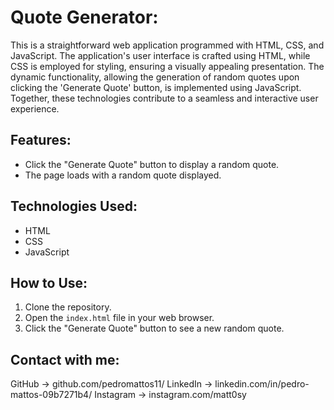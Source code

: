 # Quote Generator:

This is a straightforward web application programmed with HTML, CSS, and JavaScript. The application's user interface is crafted using HTML, while CSS is employed for styling, ensuring a visually appealing presentation. The dynamic functionality, allowing the generation of random quotes upon clicking the 'Generate Quote' button, is implemented using JavaScript. Together, these technologies contribute to a seamless and interactive user experience.

## Features:

- Click the "Generate Quote" button to display a random quote.
- The page loads with a random quote displayed.

## Technologies Used:

- HTML
- CSS
- JavaScript

## How to Use:

1. Clone the repository.
2. Open the `index.html` file in your web browser.
3. Click the "Generate Quote" button to see a new random quote.

## Contact with me:
GitHub -> github.com/pedromattos11/
LinkedIn -> linkedin.com/in/pedro-mattos-09b7271b4/
Instagram -> instagram.com/matt0sy
